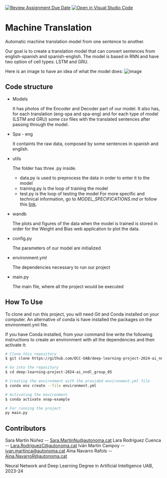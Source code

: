 [![Review Assignment Due Date](https://classroom.github.com/assets/deadline-readme-button-24ddc0f5d75046c5622901739e7c5dd533143b0c8e959d652212380cedb1ea36.svg)](https://classroom.github.com/a/jPcQNmHU)
[![Open in Visual Studio Code](https://classroom.github.com/assets/open-in-vscode-718a45dd9cf7e7f842a935f5ebbe5719a5e09af4491e668f4dbf3b35d5cca122.svg)](https://classroom.github.com/online_ide?assignment_repo_id=14935852&assignment_repo_type=AssignmentRepo)
# Machine Translation
Automatic machine translation model from one sentence to another.

Our goal is to create a translation model that can convert sentences from english-spanish and spanish-english. The model is based in RNN and have two option of cell types: LSTM and GRU.

Here is an image to have an idea of what the model does:
![image]('./images/image_model.png')


## Code structure
* Models

    It has photos of the Encoder and Decoder part of our model.  It also has, for each translation (eng-spa and spa-eng) and for each type of model (LSTM and GRU) some csv files with the translated sentences after passing through the model.

* Spa - eng

    It containts the raw data, composed by some sentences in spanish and english.

* utils

    The folder has three .py inside.
    - data.py is used to preprocess the data in order to enter it to the model
    - training.py is the loop of training the model
    - test.py is the loop of testing the model
    For more specific and technical information, go to *MODEL_SPECIFICATIONS.md* or follow this [link](https://github.com/DCC-UAB/deep-learning-project-2024-ai_nndl_group_05/blob/main/MODEL_SPECIFICATIONS.md).

* wandb

    The plots and figures of the data when the model is trained is stored in order for the Weight and Bias web application to plot the data.

* config.py

    The parameters of our model are initialized

* environment.yml

    The dependencies necessary to run our project

* main.py

    The main file, where all the project would be executed

## How To Use
To clone and run this project, you will need Git and Conda installed on your computer.
An alternative of conda is have installed the packages on the environment.yml file.

If you have Conda installed, from your command line write the following instructions to create an environment with all the dependencies and then activate it:

```bash
# Clone this repository
$ git clone https://github.com/DCC-UAB/deep-learning-project-2024-ai_nndl_group_05

# Go into the repository
$ cd deep-learning-project-2024-ai_nndl_group_05

# Creating the environment with the provided environment.yml file
$ conda env create --file environment.yml

# Activating the environment
$ conda activate xnap-example

# For running the project
py main.py
```

## Contributors
Sara Martín Núñez -- Sara.MartinNu@autonoma.cat
Lara Rodríguez Cuenca -- Lara.RodriguezC@autonoma.cat
Iván Martín  Campoy -- ivan.martinca@autonoma.cat
Aina Navarro Rafols -- Aina.NavarroR@autonoma.cat

Neural Network and Deep Learning
Degree in Artificial Intelligence
UAB, 2023-24
